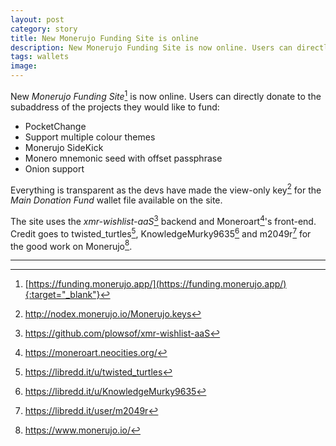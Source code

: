 ```yaml
---
layout: post
category: story
title: New Monerujo Funding Site is online
description: New Monerujo Funding Site is now online. Users can directly donate to the subaddress of the projects they would like to fund.
tags: wallets
image: 
---
```


New *Monerujo Funding Site*[^1] is now online. Users can directly donate to the subaddress of the projects they would like to fund:

-  PocketChange
-  Support multiple colour themes
-  Monerujo SideKick
-  Monero mnemonic seed with offset passphrase
-  Onion support

Everything is transparent as the devs have made the view-only key[^2] for the *Main Donation Fund* wallet file available on the site.

The site uses the *xmr-wishlist-aaS*[^3] backend and Moneroart[^4]'s front-end. Credit goes to twisted_turtles[^5], KnowledgeMurky9635[^6] and m2049r[^7] for the good work on Monerujo[^8].

---

[^1]: [https://funding.monerujo.app/](https://funding.monerujo.app/){:target="_blank"}
[^2]: http://nodex.monerujo.io/Monerujo.keys
[^3]: https://github.com/plowsof/xmr-wishlist-aaS
[^4]: https://moneroart.neocities.org/
[^5]: https://libredd.it/u/twisted_turtles
[^6]: https://libredd.it/u/KnowledgeMurky9635
[^7]: https://libredd.it/user/m2049r
[^8]: https://www.monerujo.io/
